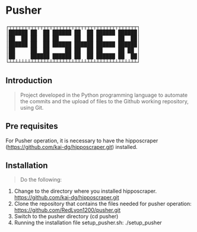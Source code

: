 # Pusher

<pre>
┌┬┬┬┬┬┬┬┬┬┬┬┬┬┬┬┬┬┬┬┬┬┬┬┬┬┬┬┬┬┬┬┬┬┬┬┬┬┬┬┬┬┐
│██████ ██  ██ ██████ ██  ██ ██████ ██████│
│██  ██ ██  ██ ██     ██  ██ ██     ██  ██│
│██████ ██  ██ ██████ ██████ ██████ ██████│
│██     ██  ██     ██ ██  ██ ██     ██ ██ │
│██     ██████ ██████ ██  ██ ██████ ██  ██│
└┴┴┴┴┴┴┴┴┴┴┴┴┴┴┴┴┴┴┴┴┴┴┴┴┴┴┴┴┴┴┴┴┴┴┴┴┴┴┴┴┴┘
</pre>


## Introduction

> Project developed in the Python programming language to automate the commits and the upload of files to the Github working repository, using Git.

## Pre requisites

For Pusher operation, it is necessary to have the hipposcraper (https://github.com/kai-dg/hipposcraper.git) installed.

## Installation

> Do the following:
1. Change to the directory where you installed hipposcraper. https://github.com/kai-dg/hipposcraper.git
2. Clone the repository that contains the files needed for pusher operation: https://github.com/RedLyon1200/pusher.git
3. Switch to the pusher directory (cd pusher)
4. Running the installation file setup_pusher.sh: ./setup_pusher

